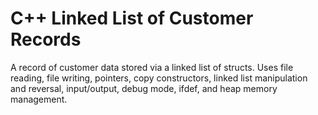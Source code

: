 # C++ Linked List of Customer Records

A record of customer data stored via a linked list of structs. Uses file reading, file writing, pointers, copy constructors, linked list manipulation and reversal, input/output, debug mode, ifdef, and heap memory management. 
